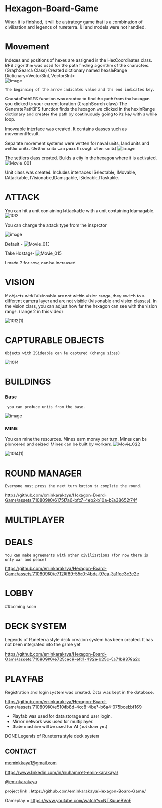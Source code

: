 # Hexagon-Board-Game
When it is finished, it will be a strategy game that is a combination of civilization and legends of runeterra.
UI and models were not handled.
# Movement

  Indexes and positions of hexes are assigned in the HexCoordinates class.
  BFS algorithm was used for the path finding algorithm of the characters. (GraphSearch Class)
    Created dictionary named hexsInRange Dictionary<Vector3Int, Vector3Int>  
    ![image](https://github.com/eminkarakaya/Hexagon-Board-Game/assets/71080980/f2239194-9c94-4e68-91a8-c118317e4e87)

     
    The beginning of the arrow indicates value and the end indicates key.
   GneratePathBFS function was created to find the path from the hexagon you clicked to your current location (GraphSearch class)
   The GeneratePathBFS function finds the hexagon we clicked in the hexInRange dictionary and creates the path by continuously going to its key with a while loop.

   Imoveable interface was created. It contains classes such as movementResult.

   Separate movement systems were written for naval units, land units and settler units. (Settler units can pass through other units)
    ![image](https://github.com/eminkarakaya/Hexagon-Board-Game/assets/71080980/b19d8e29-bd8a-4cb5-b377-8feda3047932)


   The settlers class created. Builds a city in the hexagon where it is activated.
   ![Movie_001](https://github.com/eminkarakaya/Hexagon-Board-Game/assets/71080980/07746368-c907-4627-91e6-1736adae6cfa)

   Unit class was created. Includes interfaces ISelectable, IMovable, IAttackable, IVisionable,IDamagable, ISideable,ITaskable.
# ATTACK
   You can hit a unit containing Iattackable with a unit containing Idamagable.
   ![1012](https://github.com/eminkarakaya/Hexagon-Board-Game/assets/71080980/4fecc32c-0bd2-437a-9a23-f0ee24103eed)

   You can change the attack type from the inspector
   
   ![image](https://github.com/eminkarakaya/Hexagon-Board-Game/assets/71080980/1461b256-129e-45ba-aa67-eba90035eaf8)

   Default - 
    ![Movie_013](https://github.com/eminkarakaya/Hexagon-Board-Game/assets/71080980/503126f5-3318-4af1-84b8-4f2c3d5cad2e)


   Take Hostage- 
   ![Movie_015](https://github.com/eminkarakaya/Hexagon-Board-Game/assets/71080980/822ac3a2-1ebd-4433-9138-cb083cf8f86d)


   I made 2 for now, can be increased
  # VISION

  If objects with IVisionable are not within vision range, they switch to a different camera layer and are not visible (Ivisionable and vision classes).
  In the vision class, you can adjust how far the hexagon can see with the vision range. (range 2 in this video)
  
  ![1012(1)](https://github.com/eminkarakaya/Hexagon-Board-Game/assets/71080980/798a59d1-abd3-43d1-91ea-a33914e69312)

  # CAPTURABLE OBJECTS
    Objects with ISideable can be captured (change sides)

  ![1014](https://github.com/eminkarakaya/Hexagon-Board-Game/assets/71080980/3925233f-9d5c-4e2b-a38b-a8a1f11a9abb)

  
    
  # BUILDINGS
  ### Base
     you can produce units from the base.
  ![image](https://github.com/eminkarakaya/Hexagon-Board-Game/assets/71080980/b59be47b-7ee8-461e-bc00-be8959f41ae7)

  ### MINE
  You can mine the resources.
  Mines earn money per turn.
  Mines can be plundered and seized.
  Mines can be built by workers.
  ![Movie_022](https://github.com/eminkarakaya/Hexagon-Board-Game/assets/71080980/981d1452-ef30-491b-82b0-716a00884826)

  ![1014(1)](https://github.com/eminkarakaya/Hexagon-Board-Game/assets/71080980/23e54eb6-1116-4ee3-aabe-8bf80c0578ee)

  # ROUND MANAGER
    Everyone must press the next turn button to complete the round.

    
https://github.com/eminkarakaya/Hexagon-Board-Game/assets/71080980/6175f7a6-bfc7-4eb2-b10a-b7a38652f74f


  
  # MULTIPLAYER

  # DEALS
    You can make agreements with other civilizations (for now there is only war and peace)
  https://github.com/eminkarakaya/Hexagon-Board-Game/assets/71080980/e7120f89-55e0-4bda-97ca-3a1fec3c2e2e



  # LOBBY
  ##coming soon
  # DECK SYSTEM
  Legends of Runeterra style deck creation system has been created. It has not been integrated into the game yet.

  
https://github.com/eminkarakaya/Hexagon-Board-Game/assets/71080980/e725cec9-efd1-432e-b25c-5a71b8378a2c


  
  # PLAYFAB
  Registration and login system was created. 
    Data was kept in the database.
  
https://github.com/eminkarakaya/Hexagon-Board-Game/assets/71080980/e510db8d-4cc8-4be7-b6a4-075bcebbf169


    
  
   
- Playfab was used for data storage and user login.
- Mirror network was used for multiplayer.
- State machine will be used for AI (not done yet)

DONE
Legends of Runeterra style deck system

## CONTACT

  meminkkaya1@gmail.com
  
  https://www.linkedin.com/in/muhammet-emin-karakaya/
  
  [@eminkarakaya](https://github.com/eminkarakaya)

  project link : https://github.com/eminkarakaya/Hexagon-Board-Game/

  Gameplay = https://www.youtube.com/watch?v=NTXiuueBVoE





